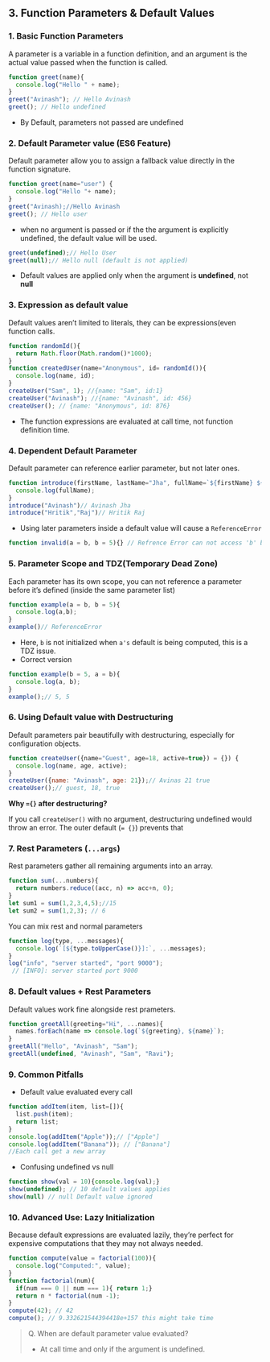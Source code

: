 ## 3. Function Parameters & Default Values

### 1. Basic Function Parameters

A parameter is a variable in a function definition, and an argument is the actual value passed when the function is called.

```js
function greet(name){
  console.log("Hello " + name);
}
greet("Avinash"); // Hello Avinash
greet(); // Hello undefined
```

- By Default, parameters not passed are undefined

### 2. Default Parameter value (ES6 Feature)

Default parameter allow you to assign a fallback value directly in the function signature.

```js
function greet(name="user") {
  console.log("Hello "+ name);
}
greet("Avinash);//Hello Avinash
greet(); // Hello user
```

- when no argument is passed or if the the argument is explicitly undefined, the default value will be used.

```js
greet(undefined);// Hello User
greet(null);// Hello null (default is not applied)
```

- Default values are applied only when the argument is **undefined**, not **null**

### 3. Expression as default value

Default values aren’t limited to literals, they can be expressions(even function calls.

```js
function randomId(){
  return Math.floor(Math.random()*1000);
}
function createdUser(name="Anonymous", id= randomId()){
  console.log(name, id);
}
createUser("Sam", 1); //{name: "Sam", id:1}
createUser("Avinash"); //{name: "Avinash", id: 456}
createUser(); // {name: "Anonymous", id: 876}
```

- The function expressions are evaluated at call time, not function definition time.

### 4. Dependent Default Parameter

Default parameter can reference earlier parameter, but not later ones.

```js
function introduce(firstName, lastName="Jha", fullName=`${firstName} ${lastName}`){
  console.log(fullName);
}
introduce("Avinash")// Avinash Jha
introduce("Hritik","Raj")// Hritik Raj
```

- Using later parameters inside a default value will cause a `ReferenceError`

```js
function invalid(a = b, b = 5){} // Refrence Error can not access 'b' before initialization
```

### 5. Parameter Scope and TDZ(Temporary Dead Zone)

Each parameter has its own scope, you can not reference a parameter before it’s defined (inside the same parameter list)

```js
function example(a = b, b = 5){
  console.log(a,b);
}
example()// ReferenceError
```

- Here, `b` is not initialized when `a's` default is being computed, this is a TDZ issue.
- Correct version

```js
function example(b = 5, a = b){
  console.log(a, b);
}
example();// 5, 5
```

### 6. Using Default value with Destructuring

Default parameters pair beautifully with destructuring, especially for configuration objects.

```js
function createUser({name="Guest", age=18, active=true}) = {}) {
  console.log(name, age, active);
}
createUser({name: "Avinash", age: 21});// Avinas 21 true
createUser();// guest, 18, true
```

**Why `={}` after destructuring?**

If you call `createUser()` with no argument, destructuring undefined would throw an error. The outer default (`= {}`) prevents that

### 7. Rest Parameters (`...args`)

Rest parameters gather all remaining arguments into an array.

```js
function sum(...numbers){
  return numbers.reduce((acc, n) => acc+n, 0);
}
let sum1 = sum(1,2,3,4,5);//15
let sum2 = sum(1,2,3); // 6
```

You can mix rest and normal parameters

```js
function log(type, ...messages){
  console.log(`[${type.toUpperCase()}]:`, ...messages);
}
log("info", "server started", "port 9000");
 // [INFO]: server started port 9000
```

### 8. Default values + Rest Parameters

Default values work fine alongside rest prameters.

```js
function greetAll(greeting="Hi", ...names){
  names.forEach(name => console.log(`${greeting}, ${name}`);
}
greetAll("Hello", "Avinash", "Sam");
greetAll(undefined, "Avinash", "Sam", "Ravi");
```

### 9. Common Pitfalls

- Default value evaluated every call

```js
function addItem(item, list=[]){
  list.push(item);
  return list;
}
console.log(addItem("Apple"));// ["Apple"]
console.log(addItem("Banana")); // ["Banana"]
//Each call get a new array
```

- Confusing undefined vs null

```js
function show(val = 10){console.log(val);}
show(undefined); // 10 default values applies
show(null) // null Default value ignored
```

### 10. Advanced Use: Lazy Initialization

Because default expressions are evaluated lazily, they’re perfect for expensive computations that they may not always needed.

```js
function compute(value = factorial(100)){
  console.log("Computed:", value);
}
function factorial(num){
  if(num === 0 || num === 1){ return 1;}
  return n * factorial(num -1);
}
compute(42); // 42
compute(); // 9.332621544394418e+157 this might take time

```

>Q. When are default parameter value evaluated?
>- At call time and only if the argument is undefined.
